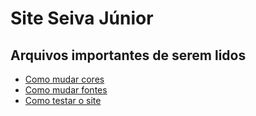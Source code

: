 # Site Seiva Júnior

## Arquivos importantes de serem lidos
- [Como mudar cores](./docs/Cores.md)
- [Como mudar fontes](./docs/Fontes.md)
- [Como testar o site](./docs/Testar.md)
